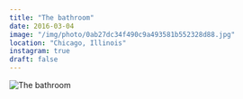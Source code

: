 ```yaml
---
title: "The bathroom"
date: 2016-03-04
image: "/img/photo/0ab27dc34f490c9a493581b552328d88.jpg"
location: "Chicago, Illinois"
instagram: true
draft: false
---
```


![The bathroom](/img/photo/0ab27dc34f490c9a493581b552328d88.jpg)
